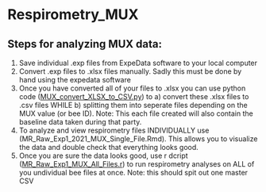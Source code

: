 # Respirometry_MUX
## Steps for analyzing MUX data:
1. Save individual .exp files from ExpeData software to your local computer
2. Convert .exp files to .xlsx files manually. Sadly this must be done by hand using the expedata software
3. Once you have converted all of your files to .xlsx you can use python code ([MUX_convert_XLSX_to_CSV.py]([url](https://github.com/NaugLab/Respirometry_MUX/blob/main/MUX_convert_XLSX_to_CSV.py))) to a) convert these .xlsx files to .csv files WHILE b) splitting them into seperate files depending on the MUX value (or bee ID). Note: This each file created will also contain the baseline data taken during that party. 
4. To analyze and view respirometry files INDIVIDUALLY use (MR_Raw_Exp1_2021_MUX_Single_File.Rmd). This allows you to visualize the data and double check that everything looks good. 
5. Once you are sure the data looks good, use r dcript ([MR_Raw_Exp1_MUX_All_Files.r]([url](https://github.com/NaugLab/Respirometry_MUX/blob/main/MR_Raw_Exp1_MUX_All_Files.r))) to run respirometry analyses on ALL of you undividual bee files at once. Note: this should spit out one master CSV
